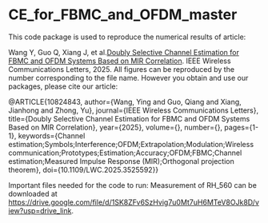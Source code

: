 # CE_for_FBMC_and_OFDM_master
This code package is used to reproduce the numerical results of article:

Wang Y, Guo Q, Xiang J, et al.[Doubly Selective Channel Estimation for FBMC and OFDM Systems Based on MIR Correlation](https://doi.org/10.1109/LWC.2025.3525592). IEEE Wireless Communications Letters, 2025. All figures can be reproduced by the number corresponding to the file name.
However you obtain and use our packages, please cite our article:

@ARTICLE{10824843,
  author={Wang, Ying and Guo, Qiang and Xiang, Jianhong and Zhong, Yu},
  journal={IEEE Wireless Communications Letters}, 
  title={Doubly Selective Channel Estimation for FBMC and OFDM Systems Based on MIR Correlation}, 
  year={2025},
  volume={},
  number={},
  pages={1-1},
  keywords={Channel estimation;Symbols;Interference;OFDM;Extrapolation;Modulation;Wireless communication;Prototypes;Estimation;Accuracy;OFDM;FBMC;Channel estimation;Measured Impulse Response (MIR);Orthogonal projection theorem},
  doi={10.1109/LWC.2025.3525592}}

Important files needed for the code to run:
Measurement of RH_560 can be downloaded at https://drive.google.com/file/d/1SK8ZFv6SzHvig7u0Mt7uH6MTeV8OJk8D/view?usp=drive_link.
